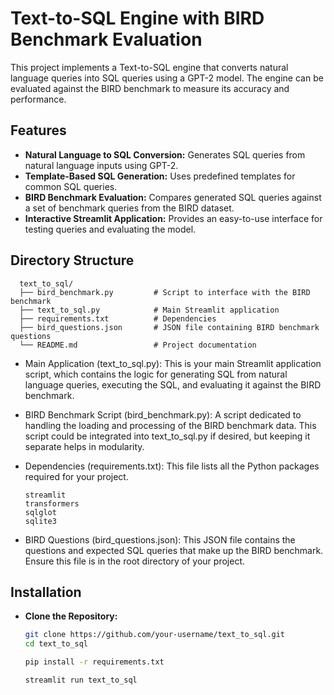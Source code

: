 # Text-to-SQL Engine with BIRD Benchmark Evaluation

This project implements a Text-to-SQL engine that converts natural language queries into SQL queries using a GPT-2 model. The engine can be evaluated against the BIRD benchmark to measure its accuracy and performance.

## Features

- **Natural Language to SQL Conversion:** Generates SQL queries from natural language inputs using GPT-2.
- **Template-Based SQL Generation:** Uses predefined templates for common SQL queries.
- **BIRD Benchmark Evaluation:** Compares generated SQL queries against a set of benchmark queries from the BIRD dataset.
- **Interactive Streamlit Application:** Provides an easy-to-use interface for testing queries and evaluating the model.

## Directory Structure

      
      text_to_sql/
      ├── bird_benchmark.py         # Script to interface with the BIRD benchmark
      ├── text_to_sql.py            # Main Streamlit application
      ├── requirements.txt          # Dependencies
      ├── bird_questions.json       # JSON file containing BIRD benchmark questions
      └── README.md                 # Project documentation
      
- Main Application (text_to_sql.py):
This is your main Streamlit application script, which contains the logic for generating SQL from natural language queries, executing the SQL, and evaluating it against the BIRD benchmark.

- BIRD Benchmark Script (bird_benchmark.py):
A script dedicated to handling the loading and processing of the BIRD benchmark data. This script could be integrated into text_to_sql.py if desired, but keeping it separate helps in modularity.

- Dependencies (requirements.txt):
This file lists all the Python packages required for your project.

      streamlit
      transformers
      sqlglot
      sqlite3

- BIRD Questions (bird_questions.json):
This JSON file contains the questions and expected SQL queries that make up the BIRD benchmark. Ensure this file is in the root directory of your project.


## Installation

- **Clone the Repository:**

   ```bash
   git clone https://github.com/your-username/text_to_sql.git
   cd text_to_sql

  pip install -r requirements.txt  
  
  streamlit run text_to_sql
